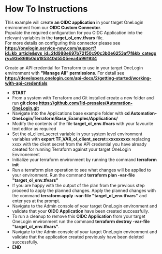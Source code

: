 # How To Instructions

This example will create **an OIDC application** in your target OneLogin environment from our **OIDC Custom Connector**. <br>
Populate the required configuration for you OIDC Application into the relevant variables in the **target_ol_env.tfvars** file.<br>
For more details on configuring this connector please see **https://onelogin.service-now.com/support?id=kb_article&sys_id=2fd988e697b72150c90c3b0e6253af7f&kb_category=93e869b0db185340d5505eea4b961934**

Create an API credential for Terraform to use in your target OneLogin environment with **"Manage All" permissions**. For detail see **https://developers.onelogin.com/api-docs/2/getting-started/working-with-api-credentials** 

- **START**
- From a system with Terraform and Git installed create a new folder and run **git clone https://github.com/1id-presales/Automation-OneLogin.git**
- Navigate into the Applications base example folder with **cd Automation-OneLogin/Terraform/Base_Examples/Applications/**
- Modify the contents of the file **target_ol_env.tfvars** with your favourite text editor as required
- Set the ol_client_secret variable in your system level environment variables with **export TF_VAR_ol_client_secret=xxxxxxxxx** replacing xxxx with the client secret from the API credential you have already created for running Terraform against your target OneLogin Environement
- Initialize your terraform environment by running the command **terraform init**
- Run a terraform plan operation to see what changes will be applied to your environment. Run the command **terraform plan -var-file "target_ol_env.tfvars"**
- If you are happy with the output of the plan from the previous step proceed to apply the planned changes. Apply the planned changes with the command **terraform apply -var-file "target_ol_env.tfvars"** and enter yes at the prompt.
- Navigate to the Admin console of your target OneLogin environment and validate that your **OIDC Application** have been created successfully.
- To run a cleanup to remove this **OIDC Application** from your target OneLogin environment run the command **terraform destroy -var-file "target_ol_env.tfvars"**.
- Navigate to the Admin console of your target OneLogin environment and validate that the application created previously have been deleted successfully.
- **END**
